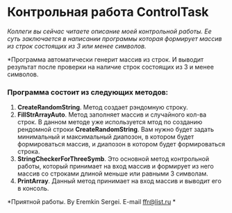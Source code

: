 # Контрольная работа ControlTask

*Коллеги вы сейчас читаете описание моей контрольной работы. Ее суть заключается в написании программы которая формирует массив из строк состоящих из 3 или менее символов.*

*Программа автоматически генерит массив из строк. И выводит результат после проверки на наличие строк состоящих из 3 и менее символов.

### Программа состоит из следующих методов:
1. **CreateRandomString**. Метод создает рэндомную строку.
2. **FillStrArrayAuto**. Метод заполняет массив и случайного кол-ва строк. В данном методе уже используется мтод по созданию рендомной строки **CreateRandomString**. Вам нужно будет задать минимальный и максимальный диапозон, в котором будет формироваться массив, и диапозон в котором будет формироваться строка.
3. **StringCheckerForThreeSymb**. Это основной метод контрольной работы, который принимает на вход массив и формирует из него массив со строками длиной меньше или равными 3 символам.
4. **PrintArray**. Данный метод принимает на вход массив и выводит его в консоль.

*Приятной работы. By Eremkin Sergei. 
E-mail ffr@list.ru *







